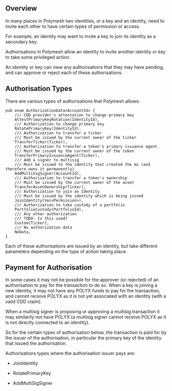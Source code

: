 ## Overview

In many places in Polymesh two identities, or a key and an identity, need to invite each other to have certain types of permission or access.

For example, an identity may want to invite a key to join its identity as a secondary key.

Authorisations in Polymesh allow an identity to invite another identity or key to take some privileged action.

An identity or key can view any authorisations that they may have pending, and can approve or reject each of these authorisations.

## Authorisation Types

There are various types of authorisations that Polymesh allows:  

```
pub enum AuthorizationData<AccountId> {
    /// CDD provider's attestation to change primary key
    AttestPrimaryKeyRotation(IdentityId),
    /// Authorization to change primary key
    RotatePrimaryKey(IdentityId),
    /// Authorization to transfer a ticker
    /// Must be issued by the current owner of the ticker
    TransferTicker(Ticker),
    /// Authorization to transfer a token's primary issuance agent.
    /// Must be issued by the current owner of the token
    TransferPrimaryIssuanceAgent(Ticker),
    /// Add a signer to multisig
    /// Must be issued to the identity that created the ms (and therefore owns it permanently)
    AddMultiSigSigner(AccountId),
    /// Authorization to transfer a token's ownership
    /// Must be issued by the current owner of the asset
    TransferAssetOwnership(Ticker),
    /// Authorization to join an Identity
    /// Must be issued by the identity which is being joined
    JoinIdentity(Vec<Permission>),
    /// Authorization to take custody of a portfolio
    PortfolioCustody(PortfolioId),
    /// Any other authorization
    /// TODO: Is this used?
    Custom(Ticker),
    /// No authorization data
    NoData,
}
```

Each of these authorisations are issued by an identity, but take different parameters depending on the type of action taking place.

## Payment for Authorisation

In some cases it may not be possible for the approver (or rejected) of an authorisation to pay for the transaction to do so. When a key is joining a new identity, it may not have any POLYX funds to pay for the transaction, and cannot receive POLYX as it is not yet associated with an identity (with a valid CDD claim).

When a multisig signer is proposing or approving a multisig transaction it may similarily not have POLYX (a multisig signer cannot receive POLYX as it is not directly connected to an identity).

So for the certain types of authorisation below, the transaction is paid for by the issuer of the authorisation, in particular the primary key of the identity that issued the authorisation.

Authorisations types where the authorisation issuer pays are: 

- JoinIdentity

- RotatePrimaryKey

- AddMultiSigSigner